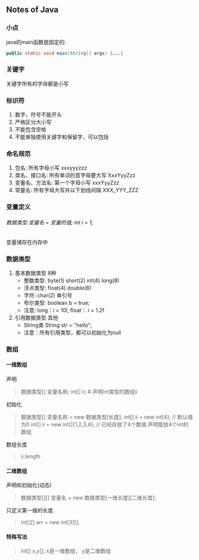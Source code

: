 ## Notes of Java
### 小点
java的main函数是固定的:
```JAVA
public static void main(String[] args) {...}
```
### 关键字
关键字所有的字母都是小写

### 标识符
1. 数字，符号不能开头
2. 严格区分大小写
3. 不能包含空格
4. 不能单独使用关键字和保留字，可以包括

### 命名规范
1. 包名: 所有字母小写 xxxyyyzzz
2. 类名、接口名: 所有单词的首字母要大写 XxxYyyZzz
3. 变量名、方法名: 第一个字母小写 xxxYyyZzz
4. 常量名: 所有字母大写并以下划线间隔 XXX_YYY_ZZZ

### 变量定义
###### 数据类型 变量名 = 变量的值; int i = 1;
变量储存在内存中

### 数据类型
1. 基本数据类型 8种
   - 整数类型: byte(1) short(2) int(4) long(8)
   - 浮点类型: float(4) double(8)
   - 字符: char(2) 单引号
   - 布尔类型: boolean b = true;
   - 注意: long：i = 10l, float： i = 1.2f
2. 引用数据类型 其他
   - String类 String str = "hello";
   - 注意：所有引用类型，都可以初始化为null

### 数组
#### 一维数组
声明
> 数据类型[] 变量名称;
> int[] ii; # 声明int类型的数组ii

初始化
> 数据类型[] 变量名称 = new 数据类型[长度];
> int[] ii = new int[4]; // 默认值为0
> int[] ii = new int[]{1,2,3,4}; // 已经存放了4个数值
> 声明能放4个int的数组

数组长度
> ii.length
#### 二维数组
声明和初始化(动态)
> 数据类型[][] 变量名 = new 数据类型[一维长度][二维长度];

只定义第一维的长度
> int[][] arr = new int[3][];
#### 特殊写法
> int[] x,y[];
> x是一维数组， y是二维数组